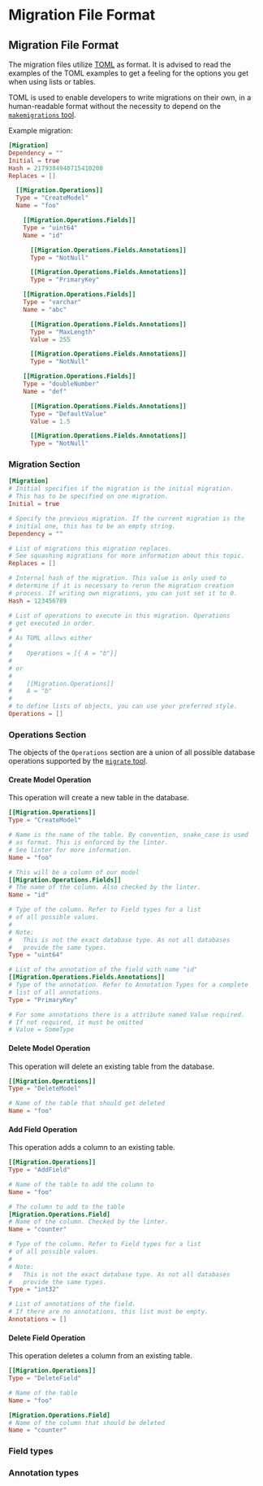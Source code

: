 # Migration File Format

## Migration File Format

The migration files utilize [TOML](https://toml.io) as format.
It is advised to read the examples of the TOML examples to get a feeling
for the options you get when using lists or tables.

TOML is used to enable developers to write migrations on their own,
in a human-readable format without the necessity to depend
on the [`makemigrations` tool](makemigrations.md).

Example migration:

```toml
[Migration]
Dependency = ""
Initial = true
Hash = 2179384940715410208
Replaces = []

  [[Migration.Operations]]
  Type = "CreateModel"
  Name = "foo"

    [[Migration.Operations.Fields]]
    Type = "uint64"
    Name = "id"

      [[Migration.Operations.Fields.Annotations]]
      Type = "NotNull"

      [[Migration.Operations.Fields.Annotations]]
      Type = "PrimaryKey"

    [[Migration.Operations.Fields]]
    Type = "varchar"
    Name = "abc"

      [[Migration.Operations.Fields.Annotations]]
      Type = "MaxLength"
      Value = 255

      [[Migration.Operations.Fields.Annotations]]
      Type = "NotNull"

    [[Migration.Operations.Fields]]
    Type = "doubleNumber"
    Name = "def"

      [[Migration.Operations.Fields.Annotations]]
      Type = "DefaultValue"
      Value = 1.5

      [[Migration.Operations.Fields.Annotations]]
      Type = "NotNull"
```

### Migration Section

```toml
[Migration]
# Initial specifies if the migration is the initial migration.
# This has to be specified on one migration.
Initial = true

# Specify the previous migration. If the current migration is the
# initial one, this has to be an empty string.
Dependency = ""

# List of migrations this migration replaces. 
# See squashing migrations for more information about this topic.
Replaces = []

# Internal hash of the migration. This value is only used to 
# determine if it is necessary to rerun the migration creation
# process. If writing own migrations, you can just set it to 0.
Hash = 123456789

# List of operations to execute in this migration. Operations
# get executed in order. 
# 
# As TOML allows either
#
#    Operations = [{ A = "b"}]
#
# or
#
#    [[Migration.Operations]]
#    A = "b"
#
# to define lists of objects, you can use your preferred style. 
Operations = []
```

### Operations Section

The objects of the `Operations` section are a union of all possible 
database operations supported by the [`migrate` tool](migrate.md).

#### Create Model Operation

This operation will create a new table in the database.

```toml
[[Migration.Operations]]
Type = "CreateModel"

# Name is the name of the table. By convention, snake_case is used
# as format. This is enforced by the linter. 
# See linter for more information.
Name = "foo"

# This will be a column of our model
[[Migration.Operations.Fields]]
# The name of the column. Also checked by the linter.
Name = "id"

# Type of the column. Refer to Field types for a list 
# of all possible values.
#
# Note:
#   This is not the exact database type. As not all databases
#   provide the same types.
Type = "uint64"

# List of the annotation of the field with name "id"
[[Migration.Operations.Fields.Annotations]]
# Type of the annotation. Refer to Annotation Types for a complete
# list of all annotations.
Type = "PrimaryKey"

# For some annotations there is a attribute named Value required.
# If not required, it must be omitted
# Value = SomeType
```

#### Delete Model Operation

This operation will delete an existing table from the database.

```toml
[[Migration.Operations]]
Type = "DeleteModel"

# Name of the table that should get deleted
Name = "foo"
```

#### Add Field Operation

This operation adds a column to an existing table.

```toml
[[Migration.Operations]]
Type = "AddField"

# Name of the table to add the column to
Name = "foo"

# The column to add to the table
[Migration.Operations.Field]
# Name of the column. Checked by the linter.
Name = "counter"

# Type of the column. Refer to Field types for a list 
# of all possible values.
#
# Note:
#   This is not the exact database type. As not all databases
#   provide the same types.
Type = "int32"

# List of annotations of the field.
# If there are no annotations, this list must be empty.
Annotations = []
```

#### Delete Field Operation

This operation deletes a column from an existing table.

```toml
[[Migration.Operations]]
Type = "DeleteField"

# Name of the table
Name = "foo"

[Migration.Operations.Field]
# Name of the column that should be deleted
Name = "counter"
```

### Field types

### Annotation types
